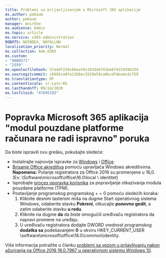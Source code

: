 ```yaml
---
title: Problemi sa prijavljivanjem u Microsoft 365 aplikacije
ms.author: pebaum
author: pebaum
manager: mnirkhe
ms.audience: Admin
ms.topic: article
ms.service: o365-administration
ROBOTS: NOINDEX, NOFOLLOW
localization_priority: Normal
ms.collection: Adm_O365
ms.custom:
- "9000571"
- "2559"
ms.openlocfilehash: 57a4df23dc66eaf4c283dde741be6f415939633d
ms.sourcegitcommit: c6692ce0fa1358ec3529e59ca0ecdfdea4cdc759
ms.translationtype: MT
ms.contentlocale: sr-Latn-RS
ms.lasthandoff: 09/14/2020
ms.locfileid: "47695193"
---
```

# <a name="fixing-the-microsoft-365-apps-your-computers-trusted-platform-module-is-not-functioning-properly-message"></a>Popravka Microsoft 365 aplikacija "modul pouzdane platforme računara ne radi ispravno" poruka

Da biste ispravili ovu grešku, pokušajte sledeće:

- Instalirajte najnovije ispravke za [Windows](https://support.microsoft.com/help/4027667/windows-10-update) i [Office](https://support.office.com/article/update-office-and-your-computer-with-microsoft-update-2ab296f3-7f03-43a2-8e50-46de917611c5).
- [Brisanje Office akreditiva](https://docs.microsoft.com/eoffice/troubleshoot/error-messages/another-account-already-signed-in#step-3-clear-cached-credentials-on-the-computer) pomoću upravljača Windows akreditivima.<br/>
    **Napomena:** Putanje registratora za Office 2016 su promenjene u 16,0. (Ex: \Software\microsoft\office\16.0\local \ identitet\)
- Isprobajte [proces oporavka korisnika](https://docs.microsoft.com/office365/troubleshoot/administration/connection-issue-when-sign-in-office-2016#symptom-2) za popravljanje otkazivanja modula pouzdane platforme (TPM).
- Postavljanje programskog programskog + = 0 pomoću sledećih koraka:  
    1. Kliknite desnim tasterom miša na dugme Start operativnog sistema Windows, odaberite stavku **Pokreni**, otkucajte **ponovno gedit**, a zatim odaberite stavku **u redu**.
    2. Kliknite na dugme **da** da biste omogućili uređivaču registratora da napravi promene na uređaju.
    3. U uređivaču registratora dodajte DWORD vrednost programskog **dodatka sa** podešavanjem **0** u okviru HKEY_CURRENT_USER \software\microsoft\office\16.0\common\identity.

Više informacija potražite u članku [problemi sa vezom u prijavljivanju nakon ažuriranja na Office 2016 16.0.7967 u operativnom sistemu Windows 10](https://docs.microsoft.com/office365/troubleshoot/administration/connection-issue-when-sign-in-office-2016).